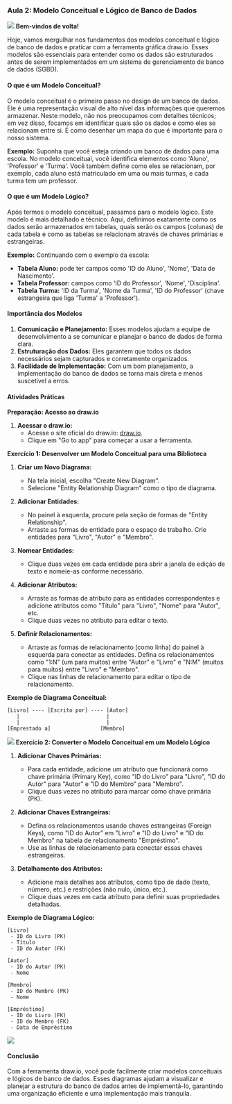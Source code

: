 ### Aula 2: Modelo Conceitual e Lógico de Banco de Dados
![](./assets/02.jpeg)
**Bem-vindos de volta!**

Hoje, vamos mergulhar nos fundamentos dos modelos conceitual e lógico de banco de dados e praticar com a ferramenta gráfica draw.io. Esses modelos são essenciais para entender como os dados são estruturados antes de serem implementados em um sistema de gerenciamento de banco de dados (SGBD).

#### O que é um Modelo Conceitual?

O modelo conceitual é o primeiro passo no design de um banco de dados. Ele é uma representação visual de alto nível das informações que queremos armazenar. Neste modelo, não nos preocupamos com detalhes técnicos; em vez disso, focamos em identificar quais são os dados e como eles se relacionam entre si. É como desenhar um mapa do que é importante para o nosso sistema.

**Exemplo:**
Suponha que você esteja criando um banco de dados para uma escola. No modelo conceitual, você identifica elementos como 'Aluno', 'Professor' e 'Turma'. Você também define como eles se relacionam, por exemplo, cada aluno está matriculado em uma ou mais turmas, e cada turma tem um professor.

#### O que é um Modelo Lógico?

Após termos o modelo conceitual, passamos para o modelo lógico. Este modelo é mais detalhado e técnico. Aqui, definimos exatamente como os dados serão armazenados em tabelas, quais serão os campos (colunas) de cada tabela e como as tabelas se relacionam através de chaves primárias e estrangeiras.

**Exemplo:**
Continuando com o exemplo da escola:
- **Tabela Aluno:** pode ter campos como 'ID do Aluno', 'Nome', 'Data de Nascimento'.
- **Tabela Professor:** campos como 'ID do Professor', 'Nome', 'Disciplina'.
- **Tabela Turma:** 'ID da Turma', 'Nome da Turma', 'ID do Professor' (chave estrangeira que liga 'Turma' a 'Professor').

#### Importância dos Modelos

1. **Comunicação e Planejamento:** Esses modelos ajudam a equipe de desenvolvimento a se comunicar e planejar o banco de dados de forma clara.
2. **Estruturação dos Dados:** Eles garantem que todos os dados necessários sejam capturados e corretamente organizados.
3. **Facilidade de Implementação:** Com um bom planejamento, a implementação do banco de dados se torna mais direta e menos suscetível a erros.

#### Atividades Práticas

**Preparação: Acesso ao draw.io**

1. **Acessar o draw.io:**
   - Acesse o site oficial do draw.io: [draw.io](https://www.draw.io/).
   - Clique em "Go to app" para começar a usar a ferramenta.

**Exercício 1: Desenvolver um Modelo Conceitual para uma Biblioteca**

1. **Criar um Novo Diagrama:**
   - Na tela inicial, escolha "Create New Diagram".
   - Selecione "Entity Relationship Diagram" como o tipo de diagrama.

2. **Adicionar Entidades:**
   - No painel à esquerda, procure pela seção de formas de "Entity Relationship".
   - Arraste as formas de entidade para o espaço de trabalho. Crie entidades para "Livro", "Autor" e "Membro".

3. **Nomear Entidades:**
   - Clique duas vezes em cada entidade para abrir a janela de edição de texto e nomeie-as conforme necessário.

4. **Adicionar Atributos:**
   - Arraste as formas de atributo para as entidades correspondentes e adicione atributos como "Título" para "Livro", "Nome" para "Autor", etc.
   - Clique duas vezes no atributo para editar o texto.

5. **Definir Relacionamentos:**
   - Arraste as formas de relacionamento (como linha) do painel à esquerda para conectar as entidades. Defina os relacionamentos como "1:N" (um para muitos) entre "Autor" e "Livro" e "N:M" (muitos para muitos) entre "Livro" e "Membro".
   - Clique nas linhas de relacionamento para editar o tipo de relacionamento.

**Exemplo de Diagrama Conceitual:**
```
[Livro] ---- [Escrito por] ---- [Autor]
   |                            |
   |                            |
[Emprestado a]                [Membro]
```
![](./assets/Simulação.drawio.svg)
**Exercício 2: Converter o Modelo Conceitual em um Modelo Lógico**

1. **Adicionar Chaves Primárias:**
   - Para cada entidade, adicione um atributo que funcionará como chave primária (Primary Key), como "ID do Livro" para "Livro", "ID do Autor" para "Autor" e "ID do Membro" para "Membro".
   - Clique duas vezes no atributo para marcar como chave primária (PK).

2. **Adicionar Chaves Estrangeiras:**
   - Defina os relacionamentos usando chaves estrangeiras (Foreign Keys), como "ID do Autor" em "Livro" e "ID do Livro" e "ID do Membro" na tabela de relacionamento "Empréstimo".
   - Use as linhas de relacionamento para conectar essas chaves estrangeiras.

3. **Detalhamento dos Atributos:**
   - Adicione mais detalhes aos atributos, como tipo de dado (texto, número, etc.) e restrições (não nulo, único, etc.).
   - Clique duas vezes em cada atributo para definir suas propriedades detalhadas.

**Exemplo de Diagrama Lógico:**
```
[Livro]
 - ID do Livro (PK)
 - Título
 - ID do Autor (FK)

[Autor]
 - ID do Autor (PK)
 - Nome

[Membro]
 - ID do Membro (PK)
 - Nome

[Empréstimo]
 - ID do Livro (FK)
 - ID do Membro (FK)
 - Data de Empréstimo
```
![](./assets/Simulação.drawio.svg)
#### Conclusão

Com a ferramenta draw.io, você pode facilmente criar modelos conceituais e lógicos de banco de dados. Esses diagramas ajudam a visualizar e planejar a estrutura do banco de dados antes de implementá-lo, garantindo uma organização eficiente e uma implementação mais tranquila.